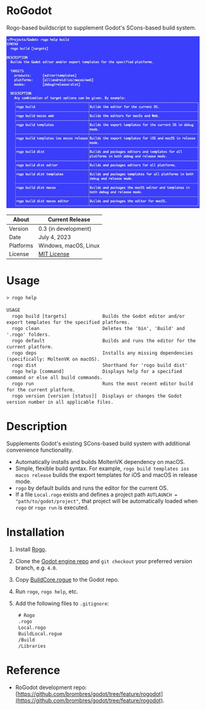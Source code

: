 # RoGodot
Rogo-based buildscript to supplement Godot's SCons-based build system.

![rogo help build](Images/Build.jpg)

About     | Current Release
----------|-----------------------
Version   | 0.3 (in development)
Date      | July 4, 2023
Platforms | Windows, macOS, Linux
License   | [MIT License](LICENSE)

# Usage

    > rogo help

    USAGE
      rogo build [targets]             Builds the Godot editor and/or export templates for the specified platforms.
      rogo clean                       Deletes the 'bin', 'Build' and '.rogo' folders.
      rogo default                     Builds and runs the editor for the current platform.
      rogo deps                        Installs any missing dependencies (specifically: MoltenVK on macOS).
      rogo dist                        Shorthand for 'rogo build dist'
      rogo help [command]              Displays help for a specified command or else all build commands.
      rogo run                         Runs the most recent editor build for the current platform.
      rogo version [version [status]]  Displays or changes the Godot version number in all applicable files.

# Description
Supplements Godot's existing SCons-based build system with additional convenience functionality.

- Automatically installs and builds MoltenVK dependency on macOS.
- Simple, flexible build syntax. For example, `rogo build templates ios macos release` builds the export templates for iOS and macOS in release mode.
- `rogo` by default builds and runs the editor for the current OS.
- If a file `Local.rogo` exists and defines a project path `AUTLAUNCH = "path/to/godot/project"`, that project will be automatically loaded when `rogo` or `rogo run` is executed.

# Installation
1. Install [Rogo](https://github.com/brombres/Rogo).
2. Clone the [Godot engine repo](https://github.com/godotengine/godot) and `git checkout` your preferred version branch, e.g. `4.0`.
3. Copy [BuildCore.rogue](BuildCore.rogue) to the Godot repo.
4. Run `rogo`, `rogo help`, etc.
5. Add the following files to `.gitignore`:

        # Rogo
        .rogo
        Local.rogo
        BuildLocal.rogue
        /Build
        /Libraries

# Reference
- RoGodot development repo:<br>[https://github.com/brombres/godot/tree/feature/rogodot](https://github.com/brombres/godot/tree/feature/rogodot).
